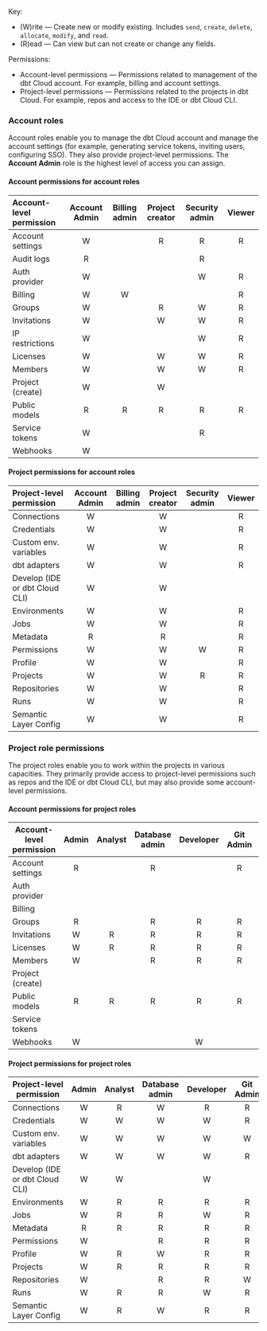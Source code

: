 
Key:

* (W)rite &mdash; Create new or modify existing. Includes `send`, `create`, `delete`, `allocate`, `modify`, and `read`.
* (R)ead &mdash; Can view but can not create or change any fields.

Permissions: 

* Account-level permissions &mdash; Permissions related to management of the dbt Cloud account. For example, billing and account settings.
* Project-level permissions &mdash; Permissions related to the projects in dbt Cloud. For example, repos and access to the IDE or dbt Cloud CLI. 

### Account roles
Account roles enable you to manage the dbt Cloud account and manage the account settings (for example, generating service tokens, inviting users, configuring SSO). They also provide project-level permissions. The **Account Admin** role is the highest level of access you can assign.  

#### Account permissions for account roles

| Account-level permission| Account Admin | Billing admin | Project creator | Security admin | Viewer | 
|:-------------------------|:-------------:|:-------------:|:---------------:|:--------------:|:------:| 
| Account settings        |     W         |               |        R        |       R        |   R    |
| Audit logs              |     R         |               |                 |       R        |        |
| Auth provider           |     W         |               |                 |       W        |   R    |
| Billing                 |     W         |       W       |                 |                |   R    |
| Groups                  |     W         |               |        R        |       W        |   R    |
| Invitations             |     W         |               |        W        |       W        |   R    |
| IP restrictions         |     W         |               |                 |       W        |   R    |
| Licenses                |     W         |               |        W        |       W        |   R    |
| Members                 |     W         |               |        W        |       W        |   R    |
| Project (create)        |     W         |               |        W        |                |        |
| Public models           |     R         |       R       |        R        |       R        |   R    |
| Service tokens          |     W         |               |                 |       R        |        |
| Webhooks                |     W         |               |                 |                |        |

#### Project permissions for account roles

|Project-level permission | Account Admin | Billing admin | Project creator | Security admin | Viewer | 
|:-------------------------|:-------------:|:-------------:|:---------------:|:--------------:|:------:| 
| Connections             |       W       |               |       W         |                |   R    |
| Credentials             |       W       |               |       W         |                |   R    |
| Custom env. variables   |       W       |               |       W         |                |   R    |
| dbt adapters            |       W       |               |       W         |                |   R    |
| Develop (IDE or dbt Cloud CLI)           |       W       |               |       W         |                |        |
| Environments            |       W       |               |       W         |                |   R    |
| Jobs                    |       W       |               |       W         |                |   R    |
| Metadata                |       R       |               |       R         |                |   R    |
| Permissions             |       W       |               |       W         |       W        |   R    |
| Profile                 |       W       |               |       W         |                |   R    |
| Projects                |       W       |               |       W         |       R        |   R    |
| Repositories            |       W       |               |       W         |                |   R    |
| Runs                    |       W       |               |       W         |                |   R    |
| Semantic Layer Config   |       W       |               |       W         |                |   R    |


### Project role permissions

The project roles enable you to work within the projects in various capacities. They primarily provide access to project-level permissions such as repos and the IDE or dbt Cloud CLI, but may also provide some account-level permissions.

#### Account permissions for project roles

| Account-level permission | Admin | Analyst | Database admin | Developer | Git Admin | Job admin | Job viewer  | Metadata | Semantic Layer | Stakeholder | Team admin | Webhook |
|--------------------------|:-----:|:-------:|:--------------:|:---------:|:---------:|:---------:|:-----------:|:--------:|:--------------:|:-----------:|:----------:|:------:|  
| Account settings         |   R   |         |      R         |           |     R     |           |             |          |                |             |     R      |        |
| Auth provider            |       |         |                |           |           |           |             |          |                |             |            |        |
| Billing                  |       |         |                |           |           |           |             |          |                |             |            |        |
| Groups                   |   R   |         |      R         |     R     |     R     |           |             |          |                |      R      |     R      |        |
| Invitations              |   W   |    R    |      R         |     R     |     R     |     R     |      R      |          |                |      R      |     R      |        |
| Licenses                 |   W   |    R    |      R         |     R     |     R     |     R     |      R      |          |                |             |     R      |        |
| Members                  |   W   |         |      R         |     R     |     R     |           |             |          |                |      R      |     R      |        |
| Project (create)         |       |         |                |           |           |           |             |          |                |             |            |        |
| Public models            |   R   |    R    |      R         |     R     |     R     |     R     |      R      |     R    |        R       |      R      |     R      |    R   |
| Service tokens           |       |         |                |           |           |           |             |          |                |             |            |        |
| Webhooks                 |   W   |         |                |     W     |           |           |             |          |                |             |            |    W   |

#### Project permissions for project roles

|Project-level permission  | Admin | Analyst | Database admin | Developer | Git Admin | Job admin | Job viewer  | Metadata | Semantic Layer | Stakeholder | Team admin | Webhook |
|--------------------------|:-----:|:-------:|:--------------:|:---------:|:---------:|:---------:|:-----------:|:--------:|:--------------:|:-----------:|:----------:|:------:|  
| Connections              |   W   |    R    |       W        |     R     |     R     |     R     |             |          |                |     R       |     R      |        |
| Credentials              |   W   |    W    |       W        |     W     |     R     |     W     |             |          |                |     R       |     R      |        |
| Custom env. variables    |   W   |    W    |       W        |     W     |     W     |     W     |      R      |          |                |     R       |     W      |        |
| dbt adapters             |   W   |    W    |       W        |     W     |     R     |     W     |             |          |                |     R       |     R      |        |
| Develop (IDE or dbt Cloud CLI)            |   W   |    W    |                |     W     |           |           |             |          |                |             |            |        |
| Environments             |   W   |    R    |       R        |     R     |     R     |     W     |      R      |          |                |     R       |     R      |        |
| Jobs                     |   W   |    R    |       R        |     W     |     R     |     W     |      R      |          |                |     R       |     R      |        |
| Metadata                 |   R   |    R    |       R        |     R     |     R     |     R     |      R      |     R    |                |     R       |     R      |        |
| Permissions              |   W   |         |       R        |     R     |     R     |           |             |          |                |             |     W      |        |
| Profile                  |   W   |    R    |       W        |     R     |     R     |     R     |             |          |                |     R       |     R      |        |
| Projects                 |   W   |    R    |       R        |     R     |     R     |     R     |      R      |          |                |     R       |     R      |        |
| Repositories             |   W   |         |       R        |     R     |     W     |           |             |          |                |     R       |     R      |        |
| Runs                     |   W   |    R    |       R        |     W     |     R     |     W     |      R      |          |                |     R       |     R      |        |
| Semantic Layer Config    |   W   |    R    |       W        |     R     |     R     |     R     |             |          |        W       |     R       |     R      |        |
